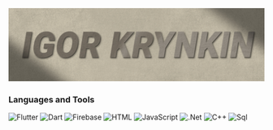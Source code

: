 [![Header](./assets/igor.krynkin1.jpg)](https://krynkin.pro)

<!--
- 🔭 I’m currently working on improving javascript programming, as well as setting up network equipment, proxy servers, monitoring systems, etc.
- 🌱 I’m currently learning programming languages, frameworks, in particular Javascript, React.
- 👯 I’m looking to collaborate on frontend development.
- 🤔 I’m looking for help with Javascript and React.
- 💬 I can help with html, css layout, network equipment, Cisco, MikroTik
- 📫 How to reach me: igor.krynkin@gmail.com
-->

### Languages and Tools
![Flutter](https://img.shields.io/badge/-Flutter-090909?style=for-the-badge&logo=flutter&logoColor=47C5FB)
![Dart](https://img.shields.io/badge/-Flutter-090909?style=for-the-badge&logo=flutter&logoColor=47C5FB)
![Firebase](https://img.shields.io/badge/-Flutter-090909?style=for-the-badge&logo=flutter&logoColor=47C5FB)
![HTML](https://img.shields.io/badge/HTML5-E34F26?style=for-the-badge&logo=html5&logoColor=white)
![JavaScript](https://shields.io/badge/JavaScript-F7DF1E?logo=JavaScript&logoColor=000&style=flat-square)
![.Net](https://img.shields.io/badge/-Flutter-090909?style=for-the-badge&logo=flutter&logoColor=47C5FB)
![C++](https://img.shields.io/badge/-Flutter-090909?style=for-the-badge&logo=flutter&logoColor=47C5FB)
![Sql](https://img.shields.io/badge/-Flutter-090909?style=for-the-badge&logo=flutter&logoColor=47C5FB)